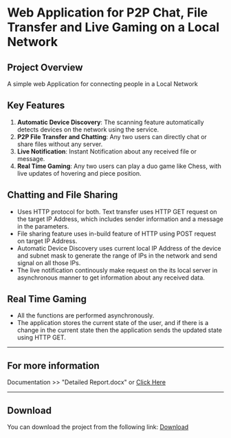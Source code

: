 # Web Application for P2P Chat, File Transfer and Live Gaming on a Local Network

## Project Overview

A simple web Application for connecting people in a Local Network

## Key Features

1. **Automatic Device Discovery**: The scanning feature automatically detects devices on the network using the service.
2. **P2P File Transfer and Chatting**: Any two users can directly chat or share files without any server.
3. **Live Notification**: Instant Notification about any received file or message.
4. **Real Time Gaming**: Any two users can play a duo game like Chess, with live updates of hovering and piece position.

## Chatting and File Sharing

- Uses HTTP protocol for both.
Text transfer uses HTTP GET request on the target IP Address, which includes sender information and a message in the parameters.
- File sharing feature uses in-build feature of HTTP using POST request on target IP Address.
- Automatic Device Discovery uses current local IP Address of the device and subnet mask to generate the range of IPs in the network and send signal on all those IPs.
- The live notification continously make request on the its local server in asynchronous manner to get information about any received data.

## Real Time Gaming

- All the functions are performed asynchronously.
- The application stores the current state of the user, and if there is a change in the current state then the application sends the updated state using HTTP GET.


---

## For more information
Documentation >> "Detailed Report.docx"  or  [Click Here](https://github.com/prajjwalsony/Campus-Network-WebApp/tree/main/Documentation)

---

## Download

You can download the project from the following link:
[Download](https://github.com/prajjwalsony/Campus-Network-WebApp/archive/refs/heads/main.zip)
